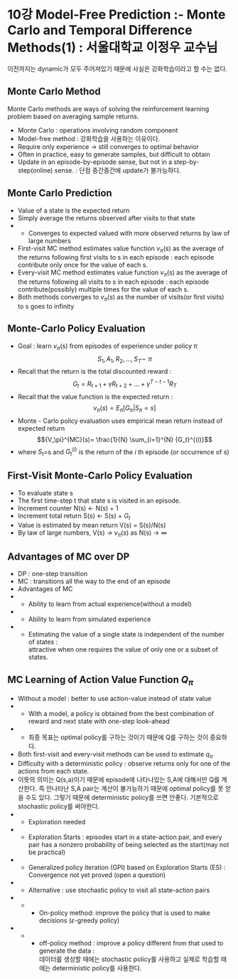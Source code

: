 # 10강 Model-Free Prediction :- Monte Carlo and Temporal Difference Methods(1) : 서울대학교 이정우 교수님
이전까지는 dynamic가 모두 주어져있기 때문에 사실은 강화학습이라고 할 수는 없다.

## Monte Carlo Method
Monte Carlo methods are ways of solving the reinforcement learning problem based on averaging sample returns.
- Monte Carlo : operations involving random component
- Model-free method : 강화학습을 사용하는 이유이다.
- Require only experience $\rightarrow$ still converges to optimal behavior
- Often in practice, easy to generate samples, but difficult to obtain
- Update in an episode-by-episode sense, but not in a step-by-step(online) sense. : 단점 중간중간에 update가 불가능하다.

## Monte Carlo Prediction
- Value of a state is the expected return
- Simply average the returns observed after visits to that state
- - Converges to expected valued with more observed returns by law of large numbers
- First-visit MC method estimates value function $v_\pi$(s) as the average of the returns following first visits to s in each episode : each episode contribute only once for the value of each s.
- Every-visit MC method estimates value function $v_\pi$(s) as the average of the returns following all visits to s in each episode : each episode contribute(possibly) multiple times for the value of each s.
- Both methods converges to $v_\pi$(s) as the number of visits(or first visits) to s goes to infinity

## Monte-Carlo Policy Evaluation
- Goal : learn $v_\pi$(s) from episodes of experience under policy &pi;
$$S_1,A_1,R_2,...,S_T \sim ~ \pi$$
- Recall that the return is the total discounted reward :
$$G_t = R_{t+1}+\gamma R_{t+2}+...+\gamma^{T-t-1}R_T$$
- Recall that the value function is the expected return :
$$v_\pi(s)=E_\pi[G_\pi | S_\pi = s]$$
- Monte - Carlo policy evaluation uses empirical mean return instead of expected return  
$${V_\pi}^{MC}(s)= \frac{1}{N} \sum_{i=1}^{N} {G_t}^{(i)}$$
- where $S_t$=s and ${G_t}^{(i)}$ is the return of the $i$ th episode (or occurrence of s)

## First-Visit Monte-Carlo Policy Evaluation
- To evaluate state s
- The first time-step t that state s is visited in an episode.
- Increment counter N(s) $\leftarrow$ N(s) + 1
- Increment total return S(s) $\leftarrow$ S(s) + $G_t$
- Value is estimated by mean return V(s) = S(s)/N(s)
- By law of large numbers, V(s) $\rightarrow$ $v_\pi(s)$ as N(s) $\rightarrow$ $\infty$

## Advantages of MC over DP
- DP : one-step transition
- MC : transitions all the way to the end of an episode
- Advantages of MC
- - Ability to learn from actual experience(without a model)
- - Ability to learn from simulated experience
- - Estimating the value of a single state is independent of the number of states :  
attractive when one requires the value of only one or a subset of states.


## MC Learning of Action Value Function $Q_\pi$
- Without a model : better to use action-value instead of state value
- - With a model, a policy is obtained from the best combination of reward and next state with one-step look-ahead
- - 최종 목표는 optimal policy를 구하는 것이기 때문에 Q를 구하는 것이 중요하다.
- Both first-visit and every-visit methods can be used to estimate $q_\pi$
- Difficulty with a deterministic policy : observe returns only for one of the actions from each state.
- 이뜻의 의미는 Q(s,a)이기 때문에 episode에 나타나있는 S,A에 대해서만 Q를 계산한다. 즉 안나타난 S,A pair는 계산이 불가능하기 때문에 optimal policy를 못 얻을 수도 있다. 그렇기 때문에 deterministic policy를 쓰면 안좋다. 기본적으로 stochastic policy를 써야한다.
- - Exploration needed
- - Exploration Starts : episodes start in a state-action pair, and every pair has a nonzero probability of being selected as the start(may not be practical)
- - Generalized policy iteration (GPI) based on Exploration Starts (ES) : Convergence not yet proved (open a question)
- - Alternative : use stochastic policy to visit all state-action pairs
- - * On-policy method: improve the policy that is used to make decisions ($\varepsilon$-greedy policy)
- - * off-policy method : improve a policy different from that used to generate the data :  
데이터를 생성할 때에는 stochastic policy를 사용하고 실제로 학습할 때에는 deterministic policy를 사용한다.